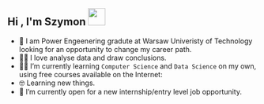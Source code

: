 <h2 align="left">Hi , I'm Szymon <img src="https://media.giphy.com/media/hvRJCLFzcasrR4ia7z/giphy.gif" width="35"></h1>


- :school: I am Power Engeenering gradute at Warsaw Univeristy of Technology looking for an opportunity to change my career path.
- :technologist: I love analyse data and draw conclusions.
- :student: I’m currently learning `Computer Science` and `Data Science` on my own, using free courses available on the Internet:
- :nerd_face: Learning new things.
- :thinking: I’m currently open for a new internship/entry level job opportunity.
